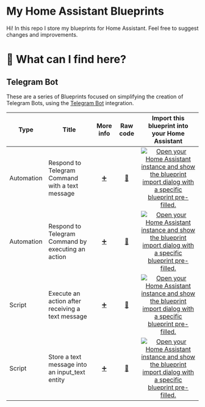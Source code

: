 # My Home Assistant Blueprints

Hi! In this repo I store my blueprints for Home Assistant. Feel free to suggest changes and improvements.

# 🔎 What can I find here?

## Telegram Bot

These are a series of Blueprints focused on simplifying the creation of Telegram Bots, using the [Telegram Bot](https://www.home-assistant.io/integrations/telegram_bot) integration.

Type | Title | More info | Raw code | Import this blueprint into your Home Assistant
------|-------|:----------------------------------------:|:--------:|:----------------------------------------------:
Automation | Respond to Telegram Command with a text message | [:heavy_plus_sign:](https://community.home-assistant.io/t/306615) | [📃]() | [![Open your Home Assistant instance and show the blueprint import dialog with a specific blueprint pre-filled.](https://my.home-assistant.io/badges/blueprint_import.svg)](https://my.home-assistant.io/redirect/blueprint_import/?blueprint_url=https%3A%2F%2Fcommunity.home-assistant.io%2Ft%2Ftelegram-bot-respond-to-telegram-command-with-a-text-message%2F306615)
Automation | Respond to Telegram Command by executing an action | [:heavy_plus_sign:](https://community.home-assistant.io/t/306626) | [📃]() | [![Open your Home Assistant instance and show the blueprint import dialog with a specific blueprint pre-filled.](https://my.home-assistant.io/badges/blueprint_import.svg)](https://my.home-assistant.io/redirect/blueprint_import/?blueprint_url=https%3A%2F%2Fcommunity.home-assistant.io%2Ft%2Ftelegram-bot-respond-to-telegram-command-by-executing-an-action%2F306626)
Script | Execute an action after receiving a text message | [:heavy_plus_sign:](https://community.home-assistant.io/t/386208) | [📃]() | [![Open your Home Assistant instance and show the blueprint import dialog with a specific blueprint pre-filled.](https://my.home-assistant.io/badges/blueprint_import.svg)](https://my.home-assistant.io/redirect/blueprint_import/?blueprint_url=https%3A%2F%2Fcommunity.home-assistant.io%2Ft%2Ftelegram-bot-execute-an-action-after-receiving-a-text-message%2F386208)
Script | Store a text message into an input_text entity | [:heavy_plus_sign:](https://community.home-assistant.io/t/386213) | [📃]() | [![Open your Home Assistant instance and show the blueprint import dialog with a specific blueprint pre-filled.](https://my.home-assistant.io/badges/blueprint_import.svg)](https://my.home-assistant.io/redirect/blueprint_import/?blueprint_url=https%3A%2F%2Fcommunity.home-assistant.io%2Ft%2Ftelegram-bot-store-a-text-message-into-an-input-text-entity%2F386213)

